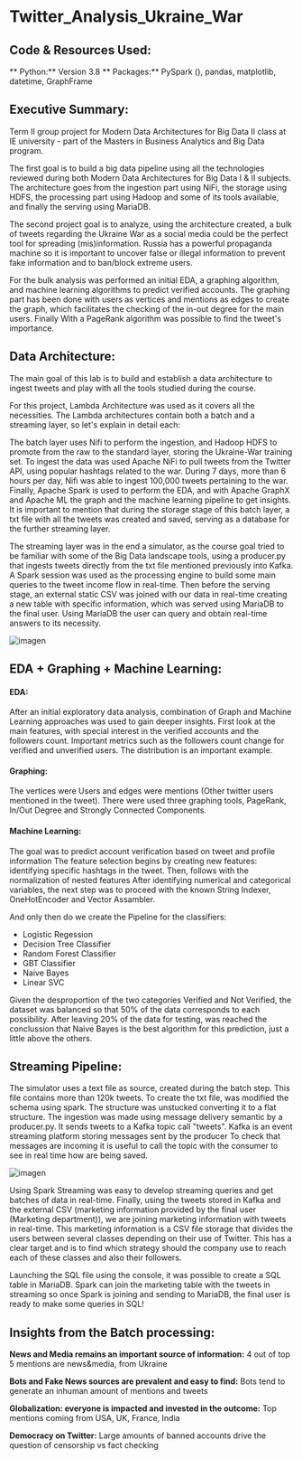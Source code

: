 # Twitter_Analysis_Ukraine_War

## Code & Resources Used:

** Python:** Version 3.8
** Packages:** PySpark (), pandas, matplotlib, datetime, GraphFrame

## Executive Summary:

Term II group project for Modern Data Architectures for Big Data II class at IE university - part of the Masters in Business Analytics and Big Data program.

The first goal is to build a big data pipeline using all the technologies reviewed during both Modern Data Architectures for Big Data I & II subjects.
The architecture goes from the ingestion part using NiFi, the storage using HDFS, the processing part using Hadoop and some of its tools available, and finally the serving using MariaDB.

The second project goal is to analyze, using the architecture created, a bulk of tweets regarding the Ukraine War as a social media could be the perfect tool for spreading (mis)information.
Russia has a powerful propaganda machine so it is important to uncover false or illegal information to prevent fake information and to ban/block extreme users.

For the bulk analysis was performed an initial EDA, a graphing algorithm, and machine learning algorithms to predict verified accounts.
The graphing part has been done with users as vertices and mentions as edges to create the graph, which facilitates the checking of the in-out degree for the main users. Finally With a PageRank algorithm was possible to find the tweet's importance.

## Data Architecture:

The main goal of this lab is to build and establish a data architecture to ingest tweets and play with all the tools studied during the course.

For this project, Lambda Architecture was used as it covers all the necessities. The Lambda architectures contain both a batch and a streaming layer, so let's explain in detail each: 

The batch layer uses Nifi to perform the ingestion, and Hadoop HDFS to promote from the raw to the standard layer, storing the Ukraine-War training set.
To ingest the data was used Apache NiFi to pull tweets from the Twitter API, using popular hashtags related to the war. During 7 days, more than 6 hours per day, Nifi was able to ingest 100,000 tweets pertaining to the war.
Finally, Apache Spark is used to perform the EDA, and with Apache GraphX and Apache ML the graph and the machine learning pipeline to get insights.
It is important to mention that during the storage stage of this batch layer, a txt file with all the tweets was created and saved, serving as a database for the further streaming layer.

The streaming layer was in the end a simulator, as the course goal tried to be familiar with some of the Big Data landscape tools, using a producer.py that ingests tweets directly from the txt file mentioned previously into Kafka. 
A Spark session was used as the processing engine to build some main queries to the tweet income flow in real-time. Then before the serving stage, an external static CSV was joined with our data in real-time
creating a new table with specific information, which was served using MariaDB to the final user. Using MariaDB the user can query and obtain real-time answers to its necessity.

![imagen](https://user-images.githubusercontent.com/115701510/196969868-efd610a6-571a-45b7-b038-a624fe5c09a1.png)

## EDA + Graphing  + Machine Learning:

#### EDA:

After an initial exploratory data analysis, combination of Graph and Machine Learning approaches was used to gain deeper insights.
First look at the main features, with special interest in the verified accounts and the followers count.
Important metrics such as the followers count change for verified and unverified users. The distribution is an important example.


#### Graphing:

The vertices were Users and edges were mentions (Other twitter users mentioned in the tweet). There were used three graphing tools, PageRank, In/Out Degree and Strongly Connected Components.

#### Machine Learning:

The goal was to predict account verification based on tweet and profile information
The feature selection begins by creating new features: identifying specific hashtags in the tweet. Then, follows with the normalization of nested features
After identifying numerical and categorical variables, the next step was to proceed with the known String Indexer, OneHotEncoder and Vector Assambler.

And only then do we create the Pipeline for the classifiers:
- Logistic Regession
- Decision Tree Classifier
- Random Forest Classifier
- GBT Classifier
- Naive Bayes
-  Linear SVC

Given the desproportion of the two categories Verified and Not Verified, the dataset was balanced so that 50% of the data corresponds to each possibility.
After leaving 20% of the data for testing, was reached the conclussion that Naive Bayes is the best algorithm for this prediction, just a little above the others. 

## Streaming Pipeline:

The simulator uses a text file as source, created during the batch step. This file contains more than 120k tweets.
To create the txt file, was modified the schema using spark. The structure was unstucked converting it to a flat structure.
The ingestion was made using message delivery semantic by a producer.py. It sends tweets to a Kafka topic call "tweets". Kafka is an event streaming platform storing messages sent by the producer
To check that messages are incoming it is useful to call the topic with the consumer to see in real time how are being saved.

![imagen](https://user-images.githubusercontent.com/115701510/196972907-98b79f18-7522-4dd1-94d1-28a6f4ceebb5.png)

Using Spark Streaming was easy to develop streaming queries and get batches of data in real-time.
Finally, using the tweets stored in Kafka and the external CSV (marketing information provided by the final user (Marketing department)), we are joining marketing information with tweets in real-time. 
This marketing information is a CSV file storage that divides the users between several classes depending on their use of Twitter.
This has a clear target and is to find which strategy should the company use to reach each of these classes and also their followers.

Launching the SQL file using the console, it was possible to create a SQL table in MariaDB.
Spark can join the marketing table with the tweets in streaming so once Spark is joining and sending to MariaDB, the final user is ready to make some queries in SQL!


## Insights from the Batch processing:

**News and Media remains an important source of information:** 4 out of top 5 mentions are news&media, from Ukraine

**Bots and Fake News sources are prevalent and easy to find:** Bots tend to generate an inhuman amount of mentions and tweets

**Globalization: everyone is impacted and invested in the outcome:** Top mentions coming from USA, UK, France, India

**Democracy on Twitter:** Large amounts of banned accounts drive the question of censorship vs fact checking





